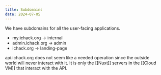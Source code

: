 ```yaml
---
title: Subdomains
date: 2024-07-05
---
```

We have subdomains for all the user-facing applications. 
- my.ichack.org -> internal
- admin.ichack.org -> admin
- ichack.org -> landing-page

api.ichack.org does not seem like a needed operation since the outside world will never interact with it. It is only the [[Nuxt]] servers in the [[Cloud VM]] that interact with the API.